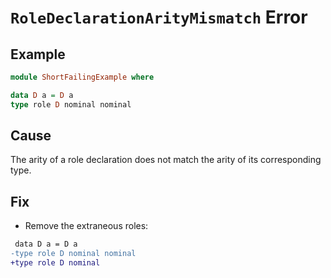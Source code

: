 # `RoleDeclarationArityMismatch` Error

## Example

```purescript
module ShortFailingExample where

data D a = D a
type role D nominal nominal
```

## Cause

The arity of a role declaration does not match the arity of its corresponding type.

## Fix

- Remove the extraneous roles:

```diff
 data D a = D a
-type role D nominal nominal
+type role D nominal
```
